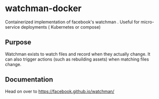 # watchman-docker
Containerized implementation of facebook's watchman . Useful for micro-service deployments ( Kubernetes or compose) 

## Purpose
Watchman exists to watch files and record when they actually change. It can also trigger actions (such as rebuilding assets) when matching files change.

## Documentation
Head on over to https://facebook.github.io/watchman/

